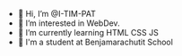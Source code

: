 - 👋 Hi, I’m @I-TIM-PAT
- 👀 I’m interested in WebDev.
- 🌱 I’m currently learning HTML CSS JS
- 🏫 I'm a student at Benjamarachutit School

<!---
I-TIM-PAT/I-TIM-PAT is a ✨ special ✨ repository because its `README.md` (this file) appears on your GitHub profile.
You can click the Preview link to take a look at your changes.
--->
